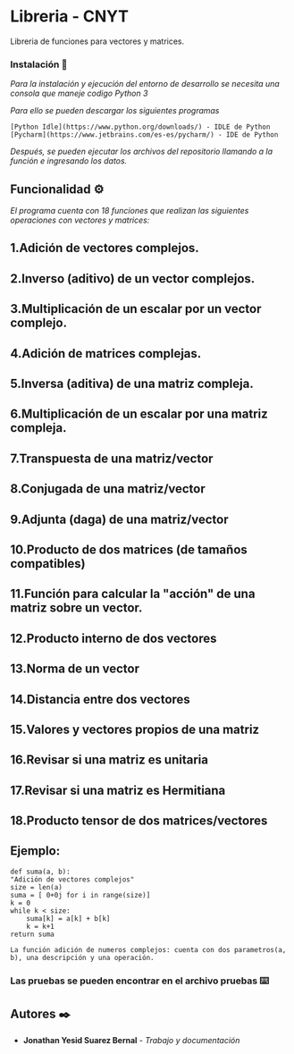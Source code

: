 # Libreria - CNYT
Libreria de funciones para vectores y matrices.

### Instalación 🔧

_Para la instalación y ejecución del entorno de desarrollo se necesita una consola que maneje codigo Python 3_

_Para ello se pueden descargar los siguientes programas_

```
[Python Idle](https://www.python.org/downloads/) - IDLE de Python
[Pycharm](https://www.jetbrains.com/es-es/pycharm/) - IDE de Python
```

_Después, se pueden ejecutar los archivos del repositorio llamando a la función e ingresando los datos._

## Funcionalidad ⚙️

_El programa cuenta con 18 funciones que realizan las siguientes operaciones con vectores y matrices:_

## 1.Adición de vectores complejos.
## 2.Inverso (aditivo) de un vector complejos.
## 3.Multiplicación de un escalar por un vector complejo.
## 4.Adición de matrices complejas.
## 5.Inversa (aditiva) de una matriz compleja.
## 6.Multiplicación de un escalar por una matriz compleja.
## 7.Transpuesta de una matriz/vector
## 8.Conjugada de una matriz/vector
## 9.Adjunta (daga) de una matriz/vector
## 10.Producto de dos matrices (de tamaños compatibles)
## 11.Función para calcular la "acción" de una matriz sobre un vector.
## 12.Producto interno de dos vectores
## 13.Norma de un vector
## 14.Distancia entre dos vectores
## 15.Valores  y vectores propios de una matriz
## 16.Revisar si una matriz es unitaria
## 17.Revisar si una matriz es Hermitiana
## 18.Producto tensor de dos matrices/vectores
 
## Ejemplo:

    def suma(a, b):
    "Adición de vectores complejos"
    size = len(a)
    suma = [ 0+0j for i in range(size)]
    k = 0
    while k < size:
        suma[k] = a[k] + b[k]
        k = k+1
    return suma

```
La función adición de numeros complejos: cuenta con dos parametros(a, b), una descripción y una operación.
```

### Las pruebas se pueden encontrar en el archivo **pruebas** ⌨️

## Autores ✒️

* **Jonathan Yesid Suarez Bernal** - *Trabajo y documentación* 
